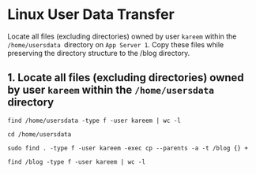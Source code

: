 # Linux User Data Transfer
Locate all files (excluding directories) owned by user `kareem` within the `/home/usersdata `directory on `App Server 1`. Copy these files while preserving the directory structure to the /blog directory.

## 1. Locate all files (excluding directories) owned by user `kareem` within the `/home/usersdata `directory
`find /home/usersdata -type f -user kareem | wc -l`

`cd /home/usersdata`

`sudo find . -type f -user kareem -exec cp --parents -a -t /blog {} +`

`find /blog -type f -user kareem | wc -l`
